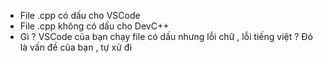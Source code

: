 * File .cpp có dấu cho VSCode
* File .cpp không có dấu cho DevC++
* Gì ? VSCode của bạn chạy file có dấu nhưng lỗi chữ , lỗi tiếng việt ? Đó là vấn đề của bạn , tự xử đi
